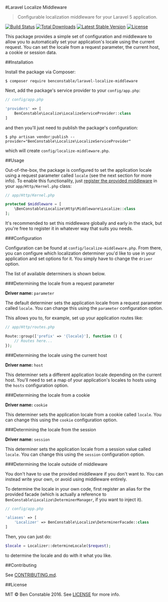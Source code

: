 #Laravel Localize Middleware

> Configurable localization middleware for your Laravel 5 application.

[![Build Status](https://travis-ci.org/BenConstable/laravel-localize-middleware.svg?branch=master)](https://travis-ci.org/BenConstable/laravel-localize-middleware)
[![Total Downloads](https://poser.pugx.org/benconstable/laravel-localize-middleware/downloads)](https://packagist.org/packages/benconstable/laravel-localize-middleware)
[![Latest Stable Version](https://poser.pugx.org/benconstable/laravel-localize-middleware/v/stable)](https://packagist.org/packages/benconstable/laravel-localize-middleware)
[![License](https://poser.pugx.org/benconstable/laravel-localize-middleware/license)](https://packagist.org/packages/benconstable/laravel-localize-middleware)

This package provides a simple set of configuration and middleware to allow you
to automatically set your application's locale using the current request. You can
set the locale from a request parameter, the current host, a cookie or session data.

##Installation

Install the package via Composer:

```
$ composer require benconstable/laravel-localize-middleware
```

Next, add the package's service provider to your `config/app.php`:

```php
// config/app.php

'providers' => [
    BenConstable\Localize\LocalizeServiceProvider::class
]
```

and then you'll just need to publish the package's configuration:

```
$ php artisan vendor:publish --provider="BenConstable\Localize\LocalizeServiceProvider"
```

which will create `config/localize-middleware.php`.

##Usage

Out-of-the-box, the package is configured to set the application locale using a
request parameter called `locale` (see the next section for more info). To enable
this functionality, just [register the provided middleware](https://laravel.com/docs/5.2/middleware#registering-middleware) in your `app/Http/Kernel.php` class:

```php
// app/Http/Kernel.php

protected $middleware = [
    \BenConstable\Localize\Http\Middleware\Localize::class
];
```

It's recommended to set this middleware globally and early in the stack, but you're
free to register it in whatever way that suits you needs.

###Configuration

Configuration can be found at `config/localize-middleware.php`. From there, you
can configure which localization determiner you'd like to use in your application
and set options for it. You simply have to change the `driver` option.

The list of available determiners is shown below.

###Determining the locale from a request parameter

**Driver name:** `parameter`

The default determiner sets the application locale from a request parameter
called `locale`. You can change this using the `parameter` configuration option.

This allows you to, for example, set up your application routes like:

```php
// app/Http/routes.php

Route::group(['prefix' => '{locale}'], function () {
    // Routes here...
});
```

###Determining the locale using the current host

**Driver name:** `host`

This determiner sets a different application locale depending on the current host.
You'll need to set a map of your application's locales to hosts using the `hosts`
configuration option.

###Determining the locale from a cookie

**Driver name:** `cookie`

This determiner sets the application locale from a cookie called `locale`. You can
change this using the `cookie` configuration option.

###Determining the locale from the session

**Driver name:** `session`

This determiner sets the application locale from a session value called `locale`.
You can change this using the `session` configuration option.

###Determining the locale outside of middleware

You don't have to use the provided middleware if you don't want to. You can
instead write your own, or avoid using middleware entirely.

To determine the locale in your own code, first register an alias for the provided
facade (which is actually a reference to `BenConstable\Localize\DeterminerManager`, if
you want to inject it).

```php
// config/app.php

'aliases' => [
    'Localizer' => BenConstable\Localize\DeterminerFacade::class
]
```

Then, you can just do:

```php
$locale = Localizer::determineLocale($request);
```

to determine the locale and do with it what you like.

##Contributing

See [CONTRIBUTING.md](https://github.com/BenConstable/laravel-localize-middleware/blob/master/CONTRIBUTING.md).

##License

MIT &copy; Ben Constable 2016. See [LICENSE](https://github.com/BenConstable/laravel-localize-middleware/blob/master/LICENSE) for more info.
